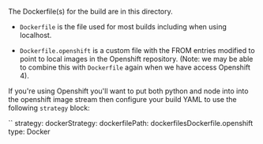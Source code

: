 The Dockerfile(s) for the build are in this directory.

* `Dockerfile` is the file used for most builds including when using localhost.

* `Dockerfile.openshift` is a custom file with the FROM entries modified to point
  to local images in the Openshift repository.
  (Note: we may be able to combine this with `Dockerfile` again when we have access Openshift 4).

If you're using Openshift you'll want to put both python and node into 
into the openshift image stream then configure your build YAML to use the following `strategy` block:

``
  strategy:
    dockerStrategy:
      dockerfilePath: dockerfilesDockerfile.openshift
    type: Docker
```
